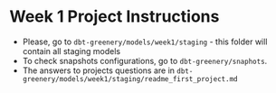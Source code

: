 
# Week 1 Project Instructions
- Please, go to `dbt-greenery/models/week1/staging` - this folder will contain all staging models
- To check snapshots configurations, go to `dbt-greenery/snaphots`. 
- The answers to projects questions are in `dbt-greenery/models/week1/staging/readme_first_project.md`

